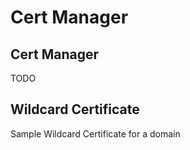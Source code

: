 # Cert Manager

## Cert Manager

TODO 

## Wildcard Certificate

Sample Wildcard Certificate for a domain